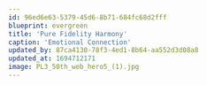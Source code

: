 ```yaml
---
id: 96ed6e63-5379-45d6-8b71-684fc68d2fff
blueprint: evergreen
title: 'Pure Fidelity Harmony'
caption: 'Emotional Connection'
updated_by: 87ca4130-78f3-4ed1-8b64-aa552d3d08a8
updated_at: 1694712171
image: PL3_50th_web_hero5_(1).jpg
---
```

